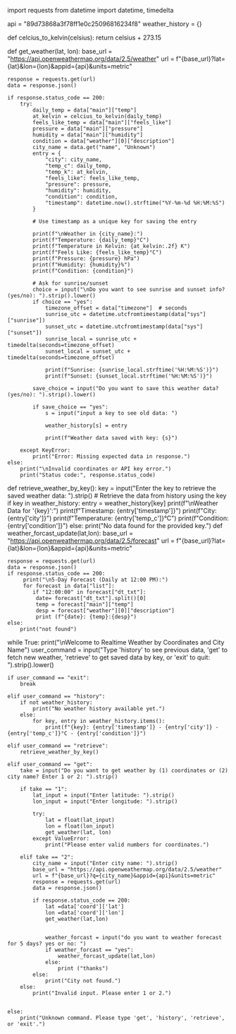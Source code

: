 import requests
from datetime import datetime, timedelta

api = "89d73868a3f78ff1e0c25096816234f8"
weather_history = {}

def celcius_to_kelvin(celsius):
    return celsius + 273.15

def get_weather(lat, lon):
    base_url = "https://api.openweathermap.org/data/2.5/weather"
    url = f"{base_url}?lat={lat}&lon={lon}&appid={api}&units=metric"
    
    response = requests.get(url)
    data = response.json()

    if response.status_code == 200:
        try:
            daily_temp = data["main"]["temp"]
            at_kelvin = celcius_to_kelvin(daily_temp)
            feels_like_temp = data["main"]["feels_like"]
            pressure = data["main"]["pressure"]
            humidity = data["main"]["humidity"]
            condition = data["weather"][0]["description"]
            city_name = data.get("name", "Unknown")
            entry = {
                "city": city_name,
                "temp_c": daily_temp,
                "temp_k": at_kelvin,
                "feels_like": feels_like_temp,
                "pressure": pressure,
                "humidity": humidity,
                "condition": condition,
                "timestamp": datetime.now().strftime("%Y-%m-%d %H:%M:%S")
            }

            # Use timestamp as a unique key for saving the entry

            print(f"\nWeather in {city_name}:")
            print(f"Temperature: {daily_temp}°C")
            print(f"Temperature in Kelvin: {at_kelvin:.2f} K")
            print(f"Feels Like: {feels_like_temp}°C")
            print(f"Pressure: {pressure} hPa")
            print(f"Humidity: {humidity}%")
            print(f"Condition: {condition}")

            # Ask for sunrise/sunset
            choice = input("\nDo you want to see sunrise and sunset info? (yes/no): ").strip().lower()
            if choice == "yes":
                timezone_offset = data["timezone"]  # seconds
                sunrise_utc = datetime.utcfromtimestamp(data["sys"]["sunrise"])
                sunset_utc = datetime.utcfromtimestamp(data["sys"]["sunset"])
                sunrise_local = sunrise_utc + timedelta(seconds=timezone_offset)
                sunset_local = sunset_utc + timedelta(seconds=timezone_offset)

                print(f"Sunrise: {sunrise_local.strftime('%H:%M:%S')}")
                print(f"Sunset: {sunset_local.strftime('%H:%M:%S')}")

            save_choice = input("Do you want to save this weather data? (yes/no): ").strip().lower()
            
            if save_choice == "yes":
                s = input("input a key to see old data: ")

                weather_history[s] = entry

                print(f"Weather data saved with key: {s}")

        except KeyError:
            print("Error: Missing expected data in response.")
    else:
        print("\nInvalid coordinates or API key error.")
        print("Status code:", response.status_code)

def retrieve_weather_by_key():
    key = input("Enter the  key to retrieve the saved weather data: ").strip()
    # Retrieve the data from history using the key
    if key in weather_history:
        entry = weather_history[key]
        print(f"\nWeather Data for '{key}':")
        print(f"Timestamp: {entry['timestamp']}")
        print(f"City: {entry['city']}")
        print(f"Temperature: {entry['temp_c']}°C")
        print(f"Condition: {entry['condition']}")
    else:
        print("No data found for the provided key.")
def weather_forcast_update(lat,lon):
    base_url = "https://api.openweathermap.org/data/2.5/forecast"
    url = f"{base_url}?lat={lat}&lon={lon}&appid={api}&units=metric"
    
    response = requests.get(url)
    data = response.json()
    if response.status_code == 200:
         print("\n5-Day Forecast (Daily at 12:00 PM):")
         for forecast in data["list"]: 
            if "12:00:00" in forecast["dt_txt"]:
             date= forecast["dt_txt"].split()[0]
             temp = forecast["main"]["temp"]
             desp = forecast["weather"][0]["description"]
             print (f"{date}: {temp}:{desp}")
    else:
        print("not found")

while True:
    print("\nWelcome to Realtime Weather by Coordinates and City Name")
    user_command = input("Type 'history' to see previous data, 'get' to fetch new weather, 'retrieve' to get saved data by key, or 'exit' to quit: ").strip().lower()

    if user_command == "exit":
        break

    elif user_command == "history":
        if not weather_history:
            print("No weather history available yet.")
        else:
            for key, entry in weather_history.items():
                print(f"{key}: {entry['timestamp']} - {entry['city']} - {entry['temp_c']}°C - {entry['condition']}")

    elif user_command == "retrieve":
        retrieve_weather_by_key()

    elif user_command == "get":
        take = input("Do you want to get weather by (1) coordinates or (2) city name? Enter 1 or 2: ").strip()
        
        if take == "1":
            lat_input = input("Enter latitude: ").strip()
            lon_input = input("Enter longitude: ").strip()

            try:
                lat = float(lat_input)
                lon = float(lon_input)
                get_weather(lat, lon)
            except ValueError:
                print("Please enter valid numbers for coordinates.")
        
        elif take == "2":
            city_name = input("Enter city name: ").strip()
            base_url = "https://api.openweathermap.org/data/2.5/weather"
            url = f"{base_url}?q={city_name}&appid={api}&units=metric"
            response = requests.get(url)
            data = response.json()

            if response.status_code == 200:
                lat =data['coord']['lat']
                lon =data['coord']['lon']
                get_weather(lat,lon)
                

                weather_forcast = input("do you want to weather forecast for 5 days? yes or no: ")
                if weather_forcast == "yes":
                    weather_forcast_update(lat,lon)
                else:
                    print ("thanks")
            else:
                print("City not found.")
        else:
            print("Invalid input. Please enter 1 or 2.")


    else:
        print("Unknown command. Please type 'get', 'history', 'retrieve', or 'exit'.")
